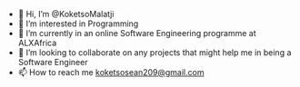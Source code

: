 - 👋 Hi, I’m @KoketsoMalatji
- 👀 I’m interested in Programming
- 🌱 I’m currently in an online Software Engineering programme at ALXAfrica
- 💞️ I’m looking to collaborate on any projects that might help me in being a Software Engineer
- 📫 How to reach me koketsosean209@gmail.com

<!---
KoketsoMalatji/KoketsoMalatji is a ✨ special ✨ repository because its `README.md` (this file) appears on your GitHub profile.
You can click the Preview link to take a look at your changes.
--->
